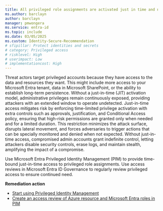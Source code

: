 ```yaml
---
title: All privileged role assignments are activated just in time and not permanently active
ms.author: barclayn
author: barclayn
manager: pmwongera
ms.service: entra-id
ms.topic: include
ms.date: 03/05/2025
ms.custom: Identity-Secure-Recommendation
# sfipillar: Protect identities and secrets
# category: Privileged access
# risklevel: High
# userimpact: Low
# implementationcost: High
---
```

Threat actors target privileged accounts because they have access to the data and resources they want. This might include more access to your Microsoft Entra tenant, data in Microsoft SharePoint, or the ability to establish long-term persistence. Without a just-in-time (JIT) activation model, administrative privileges remain continuously exposed, providing attackers with an extended window to operate undetected. Just-in-time access mitigates risk by enforcing time-limited privilege activation with extra controls such as approvals, justification, and Conditional Access policy, ensuring that high-risk permissions are granted only when needed and for a limited duration. This restriction minimizes the attack surface, disrupts lateral movement, and forces adversaries to trigger actions that can be specially monitored and denied when not expected. Without just-in-time access, compromised admin accounts grant indefinite control, letting attackers disable security controls, erase logs, and maintain stealth, amplifying the impact of a compromise.

Use Microsoft Entra Privileged Identity Management (PIM) to provide time-bound just-in-time access to privileged role assignments. Use access reviews in Microsoft Entra ID Governance to regularly review privileged access to ensure continued need.

**Remediation action**

- [Start using Privileged Identity Management](/entra/id-governance/privileged-identity-management/pim-getting-started)
- [Create an access review of Azure resource and Microsoft Entra roles in PIM](/entra/id-governance/privileged-identity-management/pim-create-roles-and-resource-roles-review)